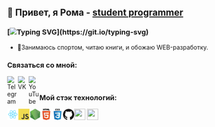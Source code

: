## 👋 Привет, я Рома - [student programmer](https://t.me/tazer16)

### [![Typing SVG](https://readme-typing-svg.herokuapp.com?font=Fira+Code&pause=1000&width=435&lines=%D0%AF+FullStack+JavaScript+Developer!)](https://git.io/typing-svg)
- 🤑Занимаюсь спортом, читаю книги, и обожаю WEB-разработку.

### Связаться со мной:

[<img align="left" alt="Telegram" width="25px" src="https://cdn.jsdelivr.net/npm/simple-icons@v3/icons/telegram.svg" />](https://t.me/tazer16)
[<img align="left" alt="VK" width="25px" src="https://cdn.jsdelivr.net/npm/simple-icons@v3/icons/vk.svg" />](https://vk.com/roman_podobny)
[<img align="left" alt="YouTube" width="25px" src="https://cdn.jsdelivr.net/npm/simple-icons@v3/icons/youtube.svg" />](https://www.youtube.com/channel/UC5Nolx3XFaLpPraIC5JP8VQ)

<br />


### Мой стэк технологий:

<img align="left" alt="React" width="26px" src="https://raw.githubusercontent.com/github/explore/80688e429a7d4ef2fca1e82350fe8e3517d3494d/topics/react/react.png" />
<img align="left" alt="JavaScript" width="26px" src="https://raw.githubusercontent.com/github/explore/80688e429a7d4ef2fca1e82350fe8e3517d3494d/topics/javascript/javascript.png" />
<img align="left" alt="Node.js" width="26px" src="https://raw.githubusercontent.com/github/explore/80688e429a7d4ef2fca1e82350fe8e3517d3494d/topics/nodejs/nodejs.png" />
<img align="left" alt="HTML5" width="26px" src="https://raw.githubusercontent.com/github/explore/80688e429a7d4ef2fca1e82350fe8e3517d3494d/topics/html/html.png" />
<img align="left" alt="CSS3" width="26px" src="https://raw.githubusercontent.com/github/explore/80688e429a7d4ef2fca1e82350fe8e3517d3494d/topics/css/css.png" />
<img align="left" alt="GitHub" width="26px" src="https://raw.githubusercontent.com/github/explore/78df643247d429f6cc873026c0622819ad797942/topics/github/github.png" />
<img  height="26" width="26" src="https://cdn.jsdelivr.net/npm/simple-icons@v7/icons/typescript.svg" />
<img height="26" width="26" src="https://cdn.jsdelivr.net/npm/simple-icons@v7/icons/nestjs.svg"/>

<br />
<br />
